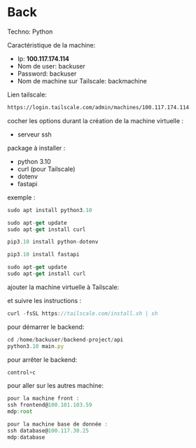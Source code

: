 # Back

Techno: Python

Caractéristique de la machine:

- Ip: **100.117.174.114**
- Nom de user: backuser
- Password: backuser
- Nom de machine sur Tailscale: backmachine

Lien tailscale: 
```bash
https://login.tailscale.com/admin/machines/100.117.174.114
```

cocher les options durant la création de la machine virtuelle :

- serveur ssh

package à installer :

- python 3.10
- curl (pour Tailscale)
- dotenv
- fastapi

exemple :

```jsx
sudo apt install python3.10

sudo apt-get update
sudo apt-get install curl

pip3.10 install python-dotenv

pip3.10 install fastapi

sudo apt-get update
sudo apt-get install curl
```

ajouter la machine virtuelle à Tailscale:

et suivre les instructions :

```jsx
curl -fsSL https://tailscale.com/install.sh | sh
```

pour démarrer le backend:

```jsx
cd /home/backuser/backend-project/api
python3.10 main.py
```

pour arrêter le backend:

```jsx
control+c
```

pour aller sur les autres machine:

```jsx
pour la machine front :
ssh frontend@100.101.103.59
mdp:root

pour la machine base de donnée :
ssh database@100.117.30.25
mdp:database
```
